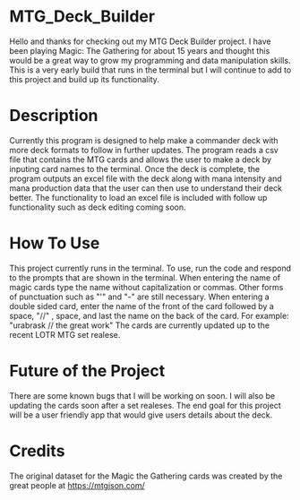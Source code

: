 # MTG_Deck_Builder 
Hello and thanks for checking out my MTG Deck Builder project. I have been playing Magic: The Gathering for about 15 years and thought this would be a great way to grow my programming and data manipulation skills. This is a very early build that runs in the terminal but I will continue to add to this project and build up its functionality.

# Description
Currently this program is designed to help make a commander deck with more deck formats to follow in further updates. The program reads a csv file that contains the MTG cards and allows the user to make a deck by inputing card names to the terminal. Once the deck is complete, the program outputs an excel file with the deck along with mana intensity and mana production data that the user can then use to understand their deck better. The functionality to load an excel file is included with follow up functionality such as deck editing coming soon.

# How To Use
This project currently runs in the terminal. To use, run the code and respond to the prompts that are shown in the terminal. 
When entering the name of magic cards type the name without capitalization or commas. Other forms of punctuation such as "'" and "-" are still necessary.
When entering a double sided card, enter the name of the front of the card followed by a space, "//" , space, and last the name on the back of the card. For example: "urabrask // the great work"
The cards are currently updated up to the recent LOTR MTG set realese.

# Future of the Project
There are some known bugs that I will be working on soon. I will also be updating the cards soon after a set realeses. The end goal for this project will be a user friendly app that would give users details about the deck.

# Credits
The original dataset for the Magic the Gathering cards was created by the great people at https://mtgjson.com/